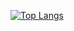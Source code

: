 [![Top Langs](https://github-readme-stats.vercel.app/api/top-langs/?username=TejasAnand&layout=compact&bg_color=black)](https://github.com/TejasAnand/github-readme-stats)















